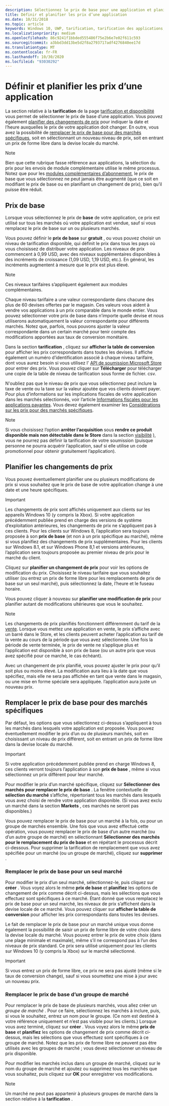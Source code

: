 ```yaml
---
description: Sélectionnez le prix de base pour une application et planifiez les modifications de prix. Vous pouvez également personnaliser ces options pour des marchés spécifiques.
title: Définir et planifier les prix d’une application
ms.date: 10/31/2018
ms.topic: article
keywords: Windows 10, UWP, tarification, tarification des applications, prix de l’application, vendre des applications, changement de prix, prix personnalisé, prix, prix, coût, remplacer le prix de base, prix de forme libre, forme libre
ms.localizationpriority: medium
ms.openlocfilehash: 86c9241f1bbded555486f75e2b6e7e02f611c593
ms.sourcegitcommit: a3bbd3dd13be5d2f8a2793717adf4276840ee17d
ms.translationtype: MT
ms.contentlocale: fr-FR
ms.lasthandoff: 10/30/2020
ms.locfileid: "93030292"
---
```

# <a name="set-and-schedule-app-pricing"></a>Définir et planifier les prix d’une application

La section relative à la **tarification** de la page [tarification et disponibilité](set-app-pricing-and-availability.md) vous permet de sélectionner le prix de base d’une application. Vous pouvez également [planifier des changements de prix](#schedule-price-changes) pour indiquer la date et l’heure auxquelles le prix de votre application doit changer. En outre, vous avez la possibilité de [remplacer le prix de base pour des marchés spécifiques](#override-base-price-for-specific-markets), soit en sélectionnant un nouveau niveau de prix, soit en entrant un prix de forme libre dans la devise locale du marché.

> [!NOTE]
> Bien que cette rubrique fasse référence aux applications, la sélection du prix pour les envois de module complémentaire utilise le même processus. Notez que pour les [modules complémentaires d’abonnement](../monetize/enable-subscription-add-ons-for-your-app.md), le prix de base que vous sélectionnez ne peut jamais être augmenté (que ce soit en modifiant le prix de base ou en planifiant un changement de prix), bien qu’il puisse être réduit.

## <a name="base-price"></a>Prix de base

Lorsque vous sélectionnez le prix de **base** de votre application, ce prix est utilisé sur tous les marchés où votre application est vendue, sauf si vous remplacez le prix de base sur un ou plusieurs marchés.

Vous pouvez définir le **prix de base** sur **gratuit** , ou vous pouvez choisir un niveau de tarification disponible, qui définit le prix dans tous les pays où vous choisissez de distribuer votre application. Les niveaux de prix commencent à 0,99 USD, avec des niveaux supplémentaires disponibles à des incréments de croissance (1,09 USD, 1,19 USD, etc.). En général, les incréments augmentent à mesure que le prix est plus élevé. 

> [!NOTE]
> Ces niveaux tarifaires s’appliquent également aux modules complémentaires. 

Chaque niveau tarifaire a une valeur correspondante dans chacune des plus de 60 devises offertes par le magasin. Ces valeurs vous aident à vendre vos applications à un prix comparable dans le monde entier. Vous pouvez sélectionner votre prix de base dans n’importe quelle devise et nous utiliserons automatiquement la valeur correspondante pour différents marchés. Notez que, parfois, nous pouvons ajuster la valeur correspondante dans un certain marché pour tenir compte des modifications apportées aux taux de conversion monétaire.

Dans la section **tarification** , cliquez sur **afficher la table de conversion** pour afficher les prix correspondants dans toutes les devises. Il affiche également un numéro d’identification associé à chaque niveau tarifaire, dont vous aurez besoin si vous utilisez l' [API de soumission Microsoft Store](../monetize/manage-app-submissions.md#price-tiers) pour entrer des prix. Vous pouvez cliquer sur **Télécharger** pour télécharger une copie de la table de niveau de tarification sous forme de fichier. csv.

N'oubliez pas que le niveau de prix que vous sélectionnez peut inclure la taxe de vente ou la taxe sur la valeur ajoutée que vos clients doivent payer. Pour plus d’informations sur les implications fiscales de votre application dans les marchés sélectionnés, voir l’article [Informations fiscales pour les applications payantes](tax-details-for-paid-apps.md). Vous devez également examiner les [Considérations sur les prix pour des marchés spécifiques](define-market-selection.md#price-considerations-for-specific-markets).

> [!NOTE]
> Si vous choisissez l’option **arrêter l’acquisition** sous **rendre ce produit disponible mais non détectable dans le Store** dans la section [visibilité](choose-visibility-options.md#discoverability) ), vous ne pourrez pas définir la tarification de votre soumission (puisque personne ne pourra acquérir l’application, sauf si elle utilise un code promotionnel pour obtenir gratuitement l’application).

## <a name="schedule-price-changes"></a>Planifier les changements de prix

Vous pouvez éventuellement planifier une ou plusieurs modifications de prix si vous souhaitez que le prix de base de votre application change à une date et une heure spécifiques. 

> [!IMPORTANT]
> Les changements de prix sont affichés uniquement aux clients sur les appareils Windows 10 (y compris la Xbox). Si votre application précédemment publiée prend en charge des versions de système d’exploitation antérieures, les changements de prix ne s’appliquent pas à ces clients. Pour les clients sur Windows 8, l’application sera toujours proposée à son **prix de base** (et non à un prix spécifique au marché), même si vous planifiez des changements de prix supplémentaires. Pour les clients sur Windows 8.1, et sur Windows Phone 8,1 et versions antérieures, l’application sera toujours proposée au premier niveau de prix pour le marché du client.

Cliquez sur **planifier un changement de prix** pour voir les options de modification du prix. Choisissez le niveau tarifaire que vous souhaitez utiliser (ou entrez un prix de forme libre pour les remplacements de prix de base sur un seul marché), puis sélectionnez la date, l’heure et le fuseau horaire.

Vous pouvez cliquer à nouveau sur **planifier une modification de prix** pour planifier autant de modifications ultérieures que vous le souhaitez.

> [!NOTE]
> Les changements de prix planifiés fonctionnent différemment du tarif de la [vente](put-apps-and-add-ons-on-sale.md). Lorsque vous mettez une application en vente, le prix s’affiche avec un barré dans le Store, et les clients peuvent acheter l’application au tarif de la vente au cours de la période que vous avez sélectionnée. Une fois la période de vente terminée, le prix de vente ne s’applique plus et l’application est disponible à son prix de base (ou un autre prix que vous avez spécifié pour ce marché, le cas échéant).
>
> Avec un changement de prix planifié, vous pouvez ajuster le prix pour qu’il soit plus ou moins élevé. La modification aura lieu à la date que vous spécifiez, mais elle ne sera pas affichée en tant que vente dans le magasin, ou une mise en forme spéciale sera appliquée. l’application aura juste un nouveau prix. 


## <a name="override-base-price-for-specific-markets"></a>Remplacer le prix de base pour des marchés spécifiques

Par défaut, les options que vous sélectionnez ci-dessus s’appliquent à tous les marchés dans lesquels votre application est proposée. Vous pouvez éventuellement modifier le prix d’un ou de plusieurs marchés, soit en choisissant un niveau de prix différent, soit en entrant un prix de forme libre dans la devise locale du marché.

> [!IMPORTANT]
> Si votre application précédemment publiée prend en charge Windows 8, ces clients verront toujours l’application à son **prix de base** , même si vous sélectionnez un prix différent pour leur marché.

Pour modifier le prix d’un marché spécifique, cliquez sur **Sélectionner des marchés pour remplacer le prix de base** . La fenêtre contextuelle de **sélection du marché** s’affiche, répertoriant tous les marchés dans lesquels vous avez choisi de rendre votre application disponible. (Si vous avez exclu un marché dans la section **Markets** , ces marchés ne seront pas disponibles.) 

Vous pouvez remplacer le prix de base pour un marché à la fois, ou pour un groupe de marchés ensemble. Une fois que vous avez effectué cette opération, vous pouvez remplacer le prix de base d’un autre marché (ou d’un autre groupe de marché) en sélectionnant **Sélectionner des marchés pour le remplacement du prix de base** et en répétant le processus décrit ci-dessous. Pour supprimer la tarification de remplacement que vous avez spécifiée pour un marché (ou un groupe de marché), cliquez sur **supprimer** .


### <a name="override-the-base-price-for-a-single-market"></a>Remplacer le prix de base pour un seul marché

Pour modifier le prix d’un seul marché, sélectionnez-le, puis cliquez sur **créer** . Vous voyez alors le même **prix de base** et **planifiez** les options de changement de prix comme décrit ci-dessus, mais les sélections que vous effectuez sont spécifiques à ce marché. Étant donné que vous remplacez le prix de base pour un seul marché, les niveaux de prix s’affichent dans la devise locale de ce marché. Vous pouvez cliquer sur **afficher la table de conversion** pour afficher les prix correspondants dans toutes les devises. 

Le fait de remplacer le prix de base pour un marché unique vous donne également la possibilité de saisir un prix de forme libre de votre choix dans la devise locale du marché. Vous pouvez entrer le prix de votre choix (dans une plage minimale et maximale), même s’il ne correspond pas à l’un des niveaux de prix standard. Ce prix sera utilisé uniquement pour les clients sur Windows 10 (y compris la Xbox) sur le marché sélectionné. 

> [!IMPORTANT]
> Si vous entrez un prix de forme libre, ce prix ne sera pas ajusté (même si le taux de conversion change), sauf si vous soumettez une mise à jour avec un nouveau prix. 

### <a name="override-the-base-price-for-a-market-group"></a>Remplacer le prix de base d’un groupe de marché

Pour remplacer le prix de base de plusieurs marchés, vous allez créer un *groupe de marché* . Pour ce faire, sélectionnez les marchés à inclure, puis, si vous le souhaitez, entrez un nom pour le groupe. (Ce nom est destiné à votre référence uniquement et n’est pas visible pour les clients.) Lorsque vous avez terminé, cliquez sur **créer** . Vous voyez alors le même **prix de base** et **planifiez** les options de changement de prix comme décrit ci-dessus, mais les sélections que vous effectuez sont spécifiques à ce groupe de marché. Notez que les prix de forme libre ne peuvent pas être utilisés avec les groupes de marché ; vous devez sélectionner un niveau de prix disponible.

Pour modifier les marchés inclus dans un groupe de marché, cliquez sur le nom du groupe de marché et ajoutez ou supprimez tous les marchés que vous souhaitez, puis cliquez sur **OK** pour enregistrer vos modifications. 

> [!NOTE]
> Un marché ne peut pas appartenir à plusieurs groupes de marché dans la section relative à la **tarification** .





